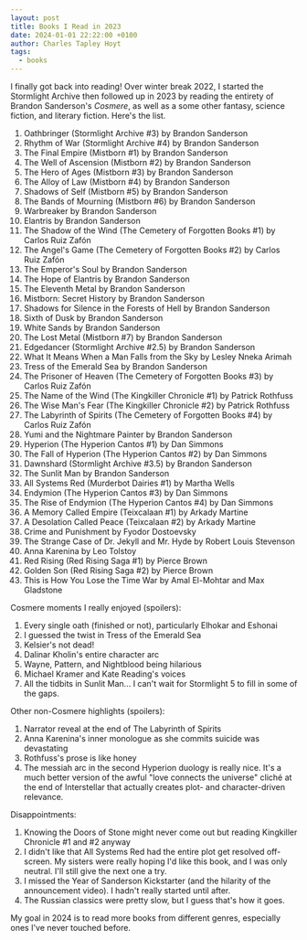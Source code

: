 ```yaml
---
layout: post
title: Books I Read in 2023
date: 2024-01-01 22:22:00 +0100
author: Charles Tapley Hoyt
tags:
  - books
---
```


I finally got back into reading! Over winter break 2022, I started the
Stormlight Archive then followed up in 2023 by reading the entirety of Brandon
Sanderson's _Cosmere_, as well as a some other fantasy, science fiction, and
literary fiction. Here's the list.

1. Oathbringer (Stormlight Archive #3) by Brandon Sanderson
2. Rhythm of War (Stormlight Archive #4) by Brandon Sanderson
3. The Final Empire (Mistborn #1) by Brandon Sanderson
4. The Well of Ascension (Mistborn #2) by Brandon Sanderson
5. The Hero of Ages (Mistborn #3) by Brandon Sanderson
6. The Alloy of Law (Mistborn #4) by Brandon Sanderson
7. Shadows of Self (Mistborn #5) by Brandon Sanderson
8. The Bands of Mourning (Mistborn #6) by Brandon Sanderson
9. Warbreaker by Brandon Sanderson
10. Elantris by Brandon Sanderson
11. The Shadow of the Wind (The Cemetery of Forgotten Books #1) by Carlos Ruiz
    Zafón
12. The Angel's Game (The Cemetery of Forgotten Books #2) by Carlos Ruiz Zafón
13. The Emperor's Soul by Brandon Sanderson
14. The Hope of Elantris by Brandon Sanderson
15. The Eleventh Metal by Brandon Sanderson
16. Mistborn: Secret History by Brandon Sanderson
17. Shadows for Silence in the Forests of Hell by Brandon Sanderson
18. Sixth of Dusk by Brandon Sanderson
19. White Sands by Brandon Sanderson
20. The Lost Metal (Mistborn #7) by Brandon Sanderson
21. Edgedancer (Stormlight Archive #2.5) by Brandon Sanderson
22. What It Means When a Man Falls from the Sky by Lesley Nneka Arimah
23. Tress of the Emerald Sea by Brandon Sanderson
24. The Prisoner of Heaven (The Cemetery of Forgotten Books #3) by Carlos Ruiz
    Zafón
25. The Name of the Wind (The Kingkiller Chronicle #1) by Patrick Rothfuss
26. The Wise Man's Fear (The Kingkiller Chronicle #2) by Patrick Rothfuss
27. The Labyrinth of Spirits (The Cemetery of Forgotten Books #4) by Carlos Ruiz
    Zafón
28. Yumi and the Nightmare Painter by Brandon Sanderson
29. Hyperion (The Hyperion Cantos #1) by Dan Simmons
30. The Fall of Hyperion (The Hyperion Cantos #2) by Dan Simmons
31. Dawnshard (Stormlight Archive #3.5) by Brandon Sanderson
32. The Sunlit Man by Brandon Sanderson
33. All Systems Red (Murderbot Dairies #1) by Martha Wells
34. Endymion (The Hyperion Cantos #3) by Dan Simmons
35. The Rise of Endymion (The Hyperion Cantos #4) by Dan Simmons
36. A Memory Called Empire (Teixcalaan #1) by Arkady Martine
37. A Desolation Called Peace (Teixcalaan #2) by Arkady Martine
38. Crime and Punishment by Fyodor Dostoevsky
39. The Strange Case of Dr. Jekyll and Mr. Hyde by Robert Louis Stevenson
40. Anna Karenina by Leo Tolstoy
41. Red Rising (Red Rising Saga #1) by Pierce Brown
42. Golden Son (Red Rising Saga #2) by Pierce Brown
43. This is How You Lose the Time War by Amal El-Mohtar and Max Gladstone

Cosmere moments I really enjoyed (spoilers):

1. Every single oath (finished or not), particularly Elhokar and Eshonai
2. I guessed the twist in Tress of the Emerald Sea
3. Kelsier's not dead!
4. Dalinar Kholin's entire character arc
5. Wayne, Pattern, and Nightblood being hilarious
6. Michael Kramer and Kate Reading's voices
7. All the tidbits in Sunlit Man... I can't wait for Stormlight 5 to fill in
   some of the gaps.

Other non-Cosmere highlights (spoilers):

1. Narrator reveal at the end of The Labyrinth of Spirits
2. Anna Karenina's inner monologue as she commits suicide was devastating
3. Rothfuss's prose is like honey
4. The messiah arc in the second Hyperion duology is really nice. It's a much
   better version of the awful "love connects the universe" cliché at the end of
   Interstellar that actually creates plot- and character-driven relevance.

Disappointments:

1. Knowing the Doors of Stone might never come out but reading Kingkiller
   Chronicle #1 and #2 anyway
2. I didn't like that All Systems Red had the entire plot get resolved
   off-screen. My sisters were really hoping I'd like this book, and I was only
   neutral. I'll still give the next one a try.
3. I missed the Year of Sanderson Kickstarter (and the hilarity of the
   announcement video). I hadn't really started until after.
4. The Russian classics were pretty slow, but I guess that's how it goes.

My goal in 2024 is to read more books from different genres, especially ones
I've never touched before.
